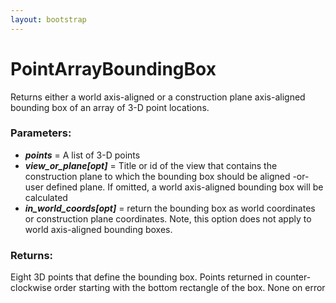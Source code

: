 ```yaml
---
layout: bootstrap
---
```


# PointArrayBoundingBox

Returns either a world axis-aligned or a construction plane axis-aligned 
        bounding box of an array of 3-D point locations.
          

### Parameters:

- ***points*** = A list of 3-D points
- ***view_or_plane[opt]*** = Title or id of the view that contains the
    construction plane to which the bounding box should be aligned -or-
    user defined plane. If omitted, a world axis-aligned bounding box
    will be calculated
- ***in_world_coords[opt]*** = return the bounding box as world coordinates or
    construction plane coordinates. Note, this option does not apply to
    world axis-aligned bounding boxes.
        

### Returns:


Eight 3D points that define the bounding box. Points returned in counter-
clockwise order starting with the bottom rectangle of the box.
None on error
        


